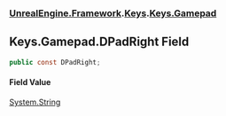 ### [UnrealEngine.Framework](./UnrealEngine-Framework.md 'UnrealEngine.Framework').[Keys](./UnrealEngine-Framework-Keys.md 'UnrealEngine.Framework.Keys').[Keys.Gamepad](./UnrealEngine-Framework-Keys-Gamepad.md 'UnrealEngine.Framework.Keys.Gamepad')
## Keys.Gamepad.DPadRight Field
  
```csharp
public const DPadRight;
```
#### Field Value
[System.String](https://docs.microsoft.com/en-us/dotnet/api/System.String 'System.String')  
